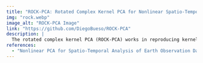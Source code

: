 ```yaml
---
title: "ROCK-PCA: Rotated Complex Kernel PCA for Nonlinear Spatio-Temporal Data Analysis"
img: "rock.webp"
image_alt: "ROCK-PCA Image"
link: "https://github.com/DiegoBueso/ROCK-PCA"
description: |
  The rotated complex kernel PCA (ROCK-PCA) works in reproducing kernel Hilbert spaces to account for nonlinear processes, operates in the complex domain to handle both spatial and temporal features and time-lagged correlations. It adds an extra rotation for improved flexibility and physical consistency, providing an explicitly resolved spatio-temporal decomposition of Earth and climate data cubes.
references:
  - "Nonlinear PCA for Spatio-Temporal Analysis of Earth Observation Data. Bueso, D., Piles, M., and Camps-Valls, G. IEEE Transactions on Geoscience and Remote Sensing, 58(8), 2020."
---
```

